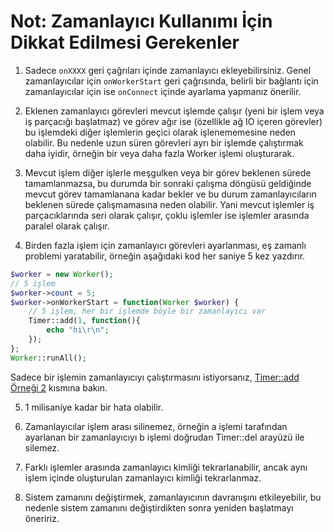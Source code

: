# Not: Zamanlayıcı Kullanımı İçin Dikkat Edilmesi Gerekenler
1. Sadece ```onXXXX``` geri çağrıları içinde zamanlayıcı ekleyebilirsiniz. Genel zamanlayıcılar için ```onWorkerStart``` geri çağrısında, belirli bir bağlantı için zamanlayıcılar için ise ```onConnect``` içinde ayarlama yapmanız önerilir.

2. Eklenen zamanlayıcı görevleri mevcut işlemde çalışır (yeni bir işlem veya iş parçacığı başlatmaz) ve görev ağır ise (özellikle ağ IO içeren görevler) bu işlemdeki diğer işlemlerin geçici olarak işlenememesine neden olabilir. Bu nedenle uzun süren görevleri ayrı bir işlemde çalıştırmak daha iyidir, örneğin bir veya daha fazla Worker işlemi oluşturarak.

3. Mevcut işlem diğer işlerle meşgulken veya bir görev beklenen sürede tamamlanmazsa, bu durumda bir sonraki çalışma döngüsü geldiğinde mevcut görev tamamlanana kadar bekler ve bu durum zamanlayıcıların beklenen sürede çalışmamasına neden olabilir. Yani mevcut işlemler iş parçacıklarında seri olarak çalışır, çoklu işlemler ise işlemler arasında paralel olarak çalışır.

4. Birden fazla işlem için zamanlayıcı görevleri ayarlanması, eş zamanlı problemi yaratabilir, örneğin aşağıdaki kod her saniye 5 kez yazdırır.
```php
$worker = new Worker();
// 5 işlem
$worker->count = 5;
$worker->onWorkerStart = function(Worker $worker) {
    // 5 işlem, her bir işlemde böyle bir zamanlayıcı var
    Timer::add(1, function(){
        echo "hi\r\n";
    });
};
Worker::runAll();
```
Sadece bir işlemin zamanlayıcıyı çalıştırmasını istiyorsanız, [Timer::add Örneği 2](add.md) kısmına bakın.

5. 1 milisaniye kadar bir hata olabilir.

6. Zamanlayıcılar işlem arası silinemez, örneğin a işlemi tarafından ayarlanan bir zamanlayıcıyı b işlemi doğrudan Timer::del arayüzü ile silemez.

7. Farklı işlemler arasında zamanlayıcı kimliği tekrarlanabilir, ancak aynı işlem içinde oluşturulan zamanlayıcı kimliği tekrarlanmaz.

8. Sistem zamanını değiştirmek, zamanlayıcının davranışını etkileyebilir, bu nedenle sistem zamanını değiştirdikten sonra yeniden başlatmayı öneririz.
